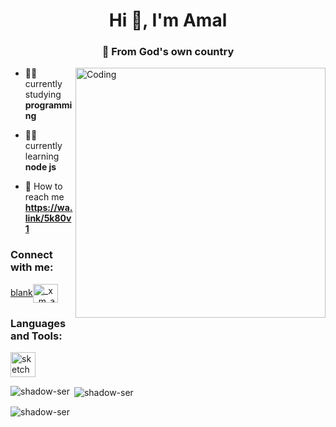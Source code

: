 <h1 align="center">Hi 👋, I'm Amal</h1>
<h3 align="center">🌴 From God's own country</h3>

<img align="right" alt="Coding" width="400" src="https://i.pinimg.com/originals/f1/e7/34/f1e734f9cade86fe737a9aa404ad5677.gif">

- 👨‍💻 currently studying **programming**

- 👨‍💻 currently learning **node js**

- 💬 How to reach me **https://wa.link/5k80v1**

<h3 align="left">Connect with me:</h3>
<p align="left">
<a href="https://instagram.com/_x_m_a_l_" target="">blank<img align="center" src="https://raw.githubusercontent.com/rahuldkjain/github-profile-readme-generator/master/src/images/icons/Social/instagram.svg" alt="_x_m_a_l_" height="30" width="40" /></a>
</p>

<h3 align="left">Languages and Tools:</h3>
<p align="left"> <a href="https://www.sketch.com/" target="_blank" rel="noreferrer"> <img src="https://www.vectorlogo.zone/logos/sketchapp/sketchapp-icon.svg" alt="sketch" width="40" height="40"/> </a> </p>

<p><img align="left" src="https://github-readme-stats.vercel.app/api/top-langs?username=shadow-ser&show_icons=true&locale=en&layout=compact" alt="shadow-ser" /></p>

<p>&nbsp;<img align="center" src="https://github-readme-stats.vercel.app/api?username=shadow-ser&show_icons=true&locale=en" alt="shadow-ser" /></p>

<p><img align="center" src="https://github-readme-streak-stats.herokuapp.com/?user=shadow-ser&" alt="shadow-ser" /></p>
